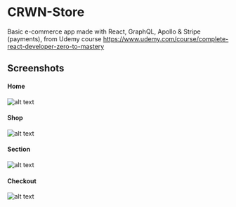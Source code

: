 # CRWN-Store
Basic e-commerce app made with React, GraphQL, Apollo & Stripe (payments), from Udemy course https://www.udemy.com/course/complete-react-developer-zero-to-mastery

## Screenshots
#### Home
![alt text](https://i.imgur.com/WWyxvtW.png "Home")
#### Shop
![alt text](https://i.imgur.com/fEpM0K7.png "Shop")
#### Section
![alt text](https://i.imgur.com/VJ3HJMH.png "Section")
#### Checkout
![alt text](https://i.imgur.com/rr0Y3hv.png "Checkout")
